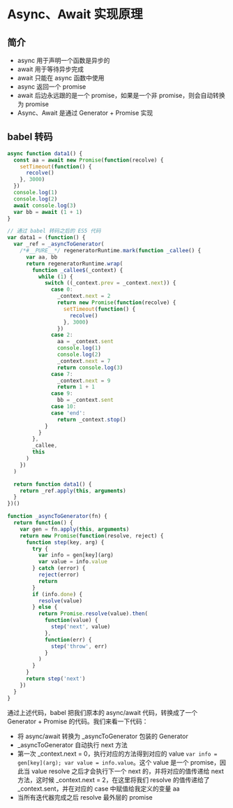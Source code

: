 # Async、Await 实现原理

## 简介

- async 用于声明一个函数是异步的
- await 用于等待异步完成
- await 只能在 async 函数中使用
- async 返回一个 promise
- await 后边永远跟的是一个 promise，如果是一个非 promise，则会自动转换为 promise
- Async、Await 是通过 Generator + Promise 实现

## babel 转码

```js
async function data1() {
  const aa = await new Promise(function(recolve) {
    setTimeout(function() {
      recolve()
    }, 3000)
  })
  console.log(1)
  console.log(2)
  await console.log(3)
  var bb = await (1 + 1)
}
```

```js
// 通过 babel 转码之后的 ES5 代码
var data1 = (function() {
  var _ref = _asyncToGenerator(
    /*#__PURE__*/ regeneratorRuntime.mark(function _callee() {
      var aa, bb
      return regeneratorRuntime.wrap(
        function _callee$(_context) {
          while (1) {
            switch ((_context.prev = _context.next)) {
              case 0:
                _context.next = 2
                return new Promise(function(recolve) {
                  setTimeout(function() {
                    recolve()
                  }, 3000)
                })
              case 2:
                aa = _context.sent
                console.log(1)
                console.log(2)
                _context.next = 7
                return console.log(3)
              case 7:
                _context.next = 9
                return 1 + 1
              case 9:
                bb = _context.sent
              case 10:
              case 'end':
                return _context.stop()
            }
          }
        },
        _callee,
        this
      )
    })
  )

  return function data1() {
    return _ref.apply(this, arguments)
  }
})()

function _asyncToGenerator(fn) {
  return function() {
    var gen = fn.apply(this, arguments)
    return new Promise(function(resolve, reject) {
      function step(key, arg) {
        try {
          var info = gen[key](arg)
          var value = info.value
        } catch (error) {
          reject(error)
          return
        }
        if (info.done) {
          resolve(value)
        } else {
          return Promise.resolve(value).then(
            function(value) {
              step('next', value)
            },
            function(err) {
              step('throw', err)
            }
          )
        }
      }
      return step('next')
    })
  }
}
```

通过上述代码，babel 把我们原本的 async/await 代码，转换成了一个 Generator + Promise 的代码。我们来看一下代码：

- 将 async/await 转换为 \_asyncToGenerator 包装的 Generator
- \_asyncToGenerator 自动执行 next 方法
- 第一次 \_context.next = 0，执行对应的方法得到对应的 value `var info = gen[key](arg); var value = info.value`。这个 value 是一个 promise，因此当 value resolve 之后才会执行下一个 next 的，并将对应的值传递给 next 方法，这时候 \_context.next = 2，在这里将我们 resolve 的值传递给了 \_context.sent，并在对应的 case 中赋值给我定义的变量 aa
- 当所有迭代器完成之后 resolve 最外层的 promise
